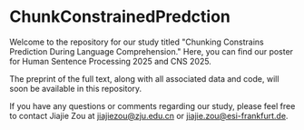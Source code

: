 # ChunkConstrainedPredction

Welcome to the repository for our study titled "Chunking Constrains Prediction During Language Comprehension." Here, you can find our poster for Human Sentence Processing 2025 and CNS 2025.

The preprint of the full text, along with all associated data and code, will soon be available in this repository.

If you have any questions or comments regarding our study, please feel free to contact Jiajie Zou at jiajiezou@zju.edu.cn or jiajie.zou@esi-frankfurt.de.
